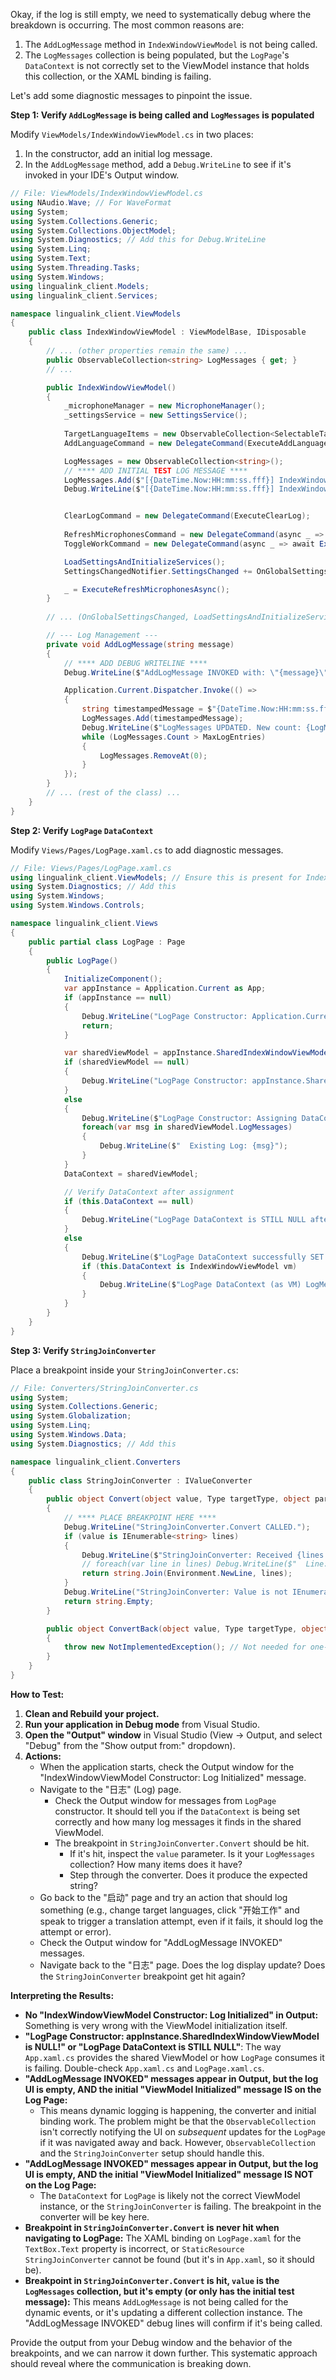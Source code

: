 Okay, if the log is still empty, we need to systematically debug where the breakdown is occurring. The most common reasons are:

1.  The `AddLogMessage` method in `IndexWindowViewModel` is not being called.
2.  The `LogMessages` collection is being populated, but the `LogPage`'s `DataContext` is not correctly set to the ViewModel instance that holds this collection, or the XAML binding is failing.

Let's add some diagnostic messages to pinpoint the issue.

**Step 1: Verify `AddLogMessage` is being called and `LogMessages` is populated**

Modify `ViewModels/IndexWindowViewModel.cs` in two places:

1.  In the constructor, add an initial log message.
2.  In the `AddLogMessage` method, add a `Debug.WriteLine` to see if it's invoked in your IDE's Output window.

```csharp
// File: ViewModels/IndexWindowViewModel.cs
using NAudio.Wave; // For WaveFormat
using System;
using System.Collections.Generic;
using System.Collections.ObjectModel;
using System.Diagnostics; // Add this for Debug.WriteLine
using System.Linq;
using System.Text;
using System.Threading.Tasks;
using System.Windows;
using lingualink_client.Models;
using lingualink_client.Services;

namespace lingualink_client.ViewModels
{
    public class IndexWindowViewModel : ViewModelBase, IDisposable
    {
        // ... (other properties remain the same) ...
        public ObservableCollection<string> LogMessages { get; }
        // ...

        public IndexWindowViewModel()
        {
            _microphoneManager = new MicrophoneManager();
            _settingsService = new SettingsService();
            
            TargetLanguageItems = new ObservableCollection<SelectableTargetLanguageViewModel>();
            AddLanguageCommand = new DelegateCommand(ExecuteAddLanguage, CanExecuteAddLanguage);

            LogMessages = new ObservableCollection<string>();
            // **** ADD INITIAL TEST LOG MESSAGE ****
            LogMessages.Add($"[{DateTime.Now:HH:mm:ss.fff}] IndexWindowViewModel Constructor: Log Initialized.");
            Debug.WriteLine($"[{DateTime.Now:HH:mm:ss.fff}] IndexWindowViewModel Constructor: Log Initialized. Count: {LogMessages.Count}");


            ClearLogCommand = new DelegateCommand(ExecuteClearLog);
            
            RefreshMicrophonesCommand = new DelegateCommand(async _ => await ExecuteRefreshMicrophonesAsync(), _ => CanExecuteRefreshMicrophones());
            ToggleWorkCommand = new DelegateCommand(async _ => await ExecuteToggleWorkAsync(), _ => CanExecuteToggleWork());

            LoadSettingsAndInitializeServices(); 
            SettingsChangedNotifier.SettingsChanged += OnGlobalSettingsChanged;

            _ = ExecuteRefreshMicrophonesAsync(); 
        }
        
        // ... (OnGlobalSettingsChanged, LoadSettingsAndInitializeServices, etc. remain the same) ...

        // --- Log Management ---
        private void AddLogMessage(string message)
        {
            // **** ADD DEBUG WRITELINE ****
            Debug.WriteLine($"AddLogMessage INVOKED with: \"{message}\". Current LogMessages count before add: {LogMessages.Count}");

            Application.Current.Dispatcher.Invoke(() =>
            {
                string timestampedMessage = $"{DateTime.Now:HH:mm:ss.fff} - {message}";
                LogMessages.Add(timestampedMessage);
                Debug.WriteLine($"LogMessages UPDATED. New count: {LogMessages.Count}. Last message: \"{LogMessages.LastOrDefault()}\"");
                while (LogMessages.Count > MaxLogEntries)
                {
                    LogMessages.RemoveAt(0);
                }
            });
        }
        // ... (rest of the class) ...
    }
}
```

**Step 2: Verify `LogPage` `DataContext`**

Modify `Views/Pages/LogPage.xaml.cs` to add diagnostic messages.

```csharp
// File: Views/Pages/LogPage.xaml.cs
using lingualink_client.ViewModels; // Ensure this is present for IndexWindowViewModel
using System.Diagnostics; // Add this
using System.Windows;
using System.Windows.Controls;

namespace lingualink_client.Views
{
    public partial class LogPage : Page
    {
        public LogPage()
        {
            InitializeComponent();
            var appInstance = Application.Current as App;
            if (appInstance == null)
            {
                Debug.WriteLine("LogPage Constructor: Application.Current is not of type App OR is null!");
                return;
            }

            var sharedViewModel = appInstance.SharedIndexWindowViewModel;
            if (sharedViewModel == null)
            {
                Debug.WriteLine("LogPage Constructor: appInstance.SharedIndexWindowViewModel is NULL!");
            }
            else
            {
                Debug.WriteLine($"LogPage Constructor: Assigning DataContext. SharedViewModel LogMessages count: {sharedViewModel.LogMessages.Count}");
                foreach(var msg in sharedViewModel.LogMessages)
                {
                    Debug.WriteLine($"  Existing Log: {msg}");
                }
            }
            DataContext = sharedViewModel;

            // Verify DataContext after assignment
            if (this.DataContext == null)
            {
                Debug.WriteLine("LogPage DataContext is STILL NULL after assignment!");
            }
            else
            {
                Debug.WriteLine($"LogPage DataContext successfully SET to type: {this.DataContext.GetType().FullName}");
                if (this.DataContext is IndexWindowViewModel vm)
                {
                    Debug.WriteLine($"LogPage DataContext (as VM) LogMessages count: {vm.LogMessages.Count}");
                }
            }
        }
    }
}
```

**Step 3: Verify `StringJoinConverter`**

Place a breakpoint inside your `StringJoinConverter.cs`:

```csharp
// File: Converters/StringJoinConverter.cs
using System;
using System.Collections.Generic;
using System.Globalization;
using System.Linq;
using System.Windows.Data;
using System.Diagnostics; // Add this

namespace lingualink_client.Converters
{
    public class StringJoinConverter : IValueConverter
    {
        public object Convert(object value, Type targetType, object parameter, CultureInfo culture)
        {
            // **** PLACE BREAKPOINT HERE ****
            Debug.WriteLine("StringJoinConverter.Convert CALLED.");
            if (value is IEnumerable<string> lines)
            {
                Debug.WriteLine($"StringJoinConverter: Received {lines.Count()} lines.");
                // foreach(var line in lines) Debug.WriteLine($"  Line: {line}"); // Optional: very verbose
                return string.Join(Environment.NewLine, lines);
            }
            Debug.WriteLine("StringJoinConverter: Value is not IEnumerable<string> or is null.");
            return string.Empty;
        }

        public object ConvertBack(object value, Type targetType, object parameter, CultureInfo culture)
        {
            throw new NotImplementedException(); // Not needed for one-way display
        }
    }
}
```

**How to Test:**

1.  **Clean and Rebuild your project.**
2.  **Run your application in Debug mode** from Visual Studio.
3.  **Open the "Output" window** in Visual Studio (View -> Output, and select "Debug" from the "Show output from:" dropdown).
4.  **Actions:**
    *   When the application starts, check the Output window for the "IndexWindowViewModel Constructor: Log Initialized" message.
    *   Navigate to the "日志" (Log) page.
        *   Check the Output window for messages from `LogPage` constructor. It should tell you if the `DataContext` is being set correctly and how many log messages it finds in the shared ViewModel.
        *   The breakpoint in `StringJoinConverter.Convert` should be hit.
            *   If it's hit, inspect the `value` parameter. Is it your `LogMessages` collection? How many items does it have?
            *   Step through the converter. Does it produce the expected string?
    *   Go back to the "启动" page and try an action that should log something (e.g., change target languages, click "开始工作" and speak to trigger a translation attempt, even if it fails, it should log the attempt or error).
    *   Check the Output window for "AddLogMessage INVOKED" messages.
    *   Navigate back to the "日志" page. Does the log display update? Does the `StringJoinConverter` breakpoint get hit again?

**Interpreting the Results:**

*   **No "IndexWindowViewModel Constructor: Log Initialized" in Output:** Something is very wrong with the ViewModel initialization itself.
*   **"LogPage Constructor: appInstance.SharedIndexWindowViewModel is NULL!" or "LogPage DataContext is STILL NULL"**: The way `App.xaml.cs` provides the shared ViewModel or how `LogPage` consumes it is failing. Double-check `App.xaml.cs` and `LogPage.xaml.cs`.
*   **"AddLogMessage INVOKED" messages appear in Output, but the log UI is empty, AND the initial "ViewModel Initialized" message IS on the Log Page:**
    *   This means dynamic logging is happening, the converter and initial binding work. The problem might be that the `ObservableCollection` isn't correctly notifying the UI on *subsequent* updates for the `LogPage` if it was navigated away and back. However, `ObservableCollection` and the `StringJoinConverter` setup should handle this.
*   **"AddLogMessage INVOKED" messages appear in Output, but the log UI is empty, AND the initial "ViewModel Initialized" message IS NOT on the Log Page:**
    *   The `DataContext` for `LogPage` is likely not the correct ViewModel instance, or the `StringJoinConverter` is failing. The breakpoint in the converter will be key here.
*   **Breakpoint in `StringJoinConverter.Convert` is never hit when navigating to LogPage:** The XAML binding on `LogPage.xaml` for the `TextBox.Text` property is incorrect, or `StaticResource StringJoinConverter` cannot be found (but it's in `App.xaml`, so it should be).
*   **Breakpoint in `StringJoinConverter.Convert` is hit, `value` is the `LogMessages` collection, but it's empty (or only has the initial test message):** This means `AddLogMessage` is not being called for the dynamic events, or it's updating a different collection instance. The "AddLogMessage INVOKED" debug lines will confirm if it's being called.

Provide the output from your Debug window and the behavior of the breakpoints, and we can narrow it down further. This systematic approach should reveal where the communication is breaking down.